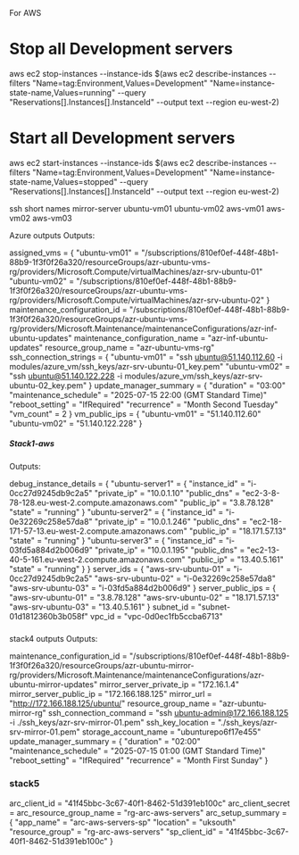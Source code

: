 

For AWS
# Stop all Development servers
aws ec2 stop-instances --instance-ids $(aws ec2 describe-instances --filters "Name=tag:Environment,Values=Development" "Name=instance-state-name,Values=running" --query "Reservations[].Instances[].InstanceId" --output text --region eu-west-2)

# Start all Development servers
aws ec2 start-instances --instance-ids $(aws ec2 describe-instances --filters "Name=tag:Environment,Values=Development" "Name=instance-state-name,Values=stopped" --query "Reservations[].Instances[].InstanceId" --output text --region eu-west-2)

ssh short names
mirror-server
ubuntu-vm01
ubuntu-vm02
aws-vm01
aws-vm02
aws-vm03

Azure outputs
Outputs:

assigned_vms = {
  "ubuntu-vm01" = "/subscriptions/810ef0ef-448f-48b1-88b9-1f3f0f26a320/resourceGroups/azr-ubuntu-vms-rg/providers/Microsoft.Compute/virtualMachines/azr-srv-ubuntu-01"
  "ubuntu-vm02" = "/subscriptions/810ef0ef-448f-48b1-88b9-1f3f0f26a320/resourceGroups/azr-ubuntu-vms-rg/providers/Microsoft.Compute/virtualMachines/azr-srv-ubuntu-02"
}
maintenance_configuration_id = "/subscriptions/810ef0ef-448f-48b1-88b9-1f3f0f26a320/resourceGroups/azr-ubuntu-vms-rg/providers/Microsoft.Maintenance/maintenanceConfigurations/azr-inf-ubuntu-updates"
maintenance_configuration_name = "azr-inf-ubuntu-updates"
resource_group_name = "azr-ubuntu-vms-rg"
ssh_connection_strings = {
  "ubuntu-vm01" = "ssh ubuntu@51.140.112.60 -i modules/azure_vm/ssh_keys/azr-srv-ubuntu-01_key.pem"
  "ubuntu-vm02" = "ssh ubuntu@51.140.122.228 -i modules/azure_vm/ssh_keys/azr-srv-ubuntu-02_key.pem"
}
update_manager_summary = {
  "duration" = "03:00"
  "maintenance_schedule" = "2025-07-15 22:00 (GMT Standard Time)"
  "reboot_setting" = "IfRequired"
  "recurrence" = "Month Second Tuesday"
  "vm_count" = 2
}
vm_public_ips = {
  "ubuntu-vm01" = "51.140.112.60"
  "ubuntu-vm02" = "51.140.122.228"
}

##### Stack1-aws

Outputs:

debug_instance_details = {
  "ubuntu-server1" = {
    "instance_id" = "i-0cc27d9245db9c2a5"
    "private_ip" = "10.0.1.10"
    "public_dns" = "ec2-3-8-78-128.eu-west-2.compute.amazonaws.com"
    "public_ip" = "3.8.78.128"
    "state" = "running"
  }
  "ubuntu-server2" = {
    "instance_id" = "i-0e32269c258e57da8"
    "private_ip" = "10.0.1.246"
    "public_dns" = "ec2-18-171-57-13.eu-west-2.compute.amazonaws.com"
    "public_ip" = "18.171.57.13"
    "state" = "running"
  }
  "ubuntu-server3" = {
    "instance_id" = "i-03fd5a884d2b006d9"
    "private_ip" = "10.0.1.195"
    "public_dns" = "ec2-13-40-5-161.eu-west-2.compute.amazonaws.com"
    "public_ip" = "13.40.5.161"
    "state" = "running"
  }
}
server_ids = {
  "aws-srv-ubuntu-01" = "i-0cc27d9245db9c2a5"
  "aws-srv-ubuntu-02" = "i-0e32269c258e57da8"
  "aws-srv-ubuntu-03" = "i-03fd5a884d2b006d9"
}
server_public_ips = {
  "aws-srv-ubuntu-01" = "3.8.78.128"
  "aws-srv-ubuntu-02" = "18.171.57.13"
  "aws-srv-ubuntu-03" = "13.40.5.161"
}
subnet_id = "subnet-01d1812360b3b058f"
vpc_id = "vpc-0d0ec1fb5ccba6713"


#####
stack4 outputs
Outputs:

maintenance_configuration_id = "/subscriptions/810ef0ef-448f-48b1-88b9-1f3f0f26a320/resourceGroups/azr-ubuntu-mirror-rg/providers/Microsoft.Maintenance/maintenanceConfigurations/azr-ubuntu-mirror-updates"
mirror_server_private_ip = "172.16.1.4"
mirror_server_public_ip = "172.166.188.125"
mirror_url = "http://172.166.188.125/ubuntu/"
resource_group_name = "azr-ubuntu-mirror-rg"
ssh_connection_command = "ssh ubuntu-admin@172.166.188.125 -i ./ssh_keys/azr-srv-mirror-01.pem"
ssh_key_location = "./ssh_keys/azr-srv-mirror-01.pem"
storage_account_name = "ubunturepo6f17e455"
update_manager_summary = {
  "duration" = "02:00"
  "maintenance_schedule" = "2025-07-15 01:00 (GMT Standard Time)"
  "reboot_setting" = "IfRequired"
  "recurrence" = "Month First Sunday"
}



### stack5

arc_client_id = "41f45bbc-3c67-40f1-8462-51d391eb100c"
arc_client_secret = <sensitive>
arc_resource_group_name = "rg-arc-aws-servers"
arc_setup_summary = {
  "app_name" = "arc-aws-servers-sp"
  "location" = "uksouth"
  "resource_group" = "rg-arc-aws-servers"
  "sp_client_id" = "41f45bbc-3c67-40f1-8462-51d391eb100c"
}
